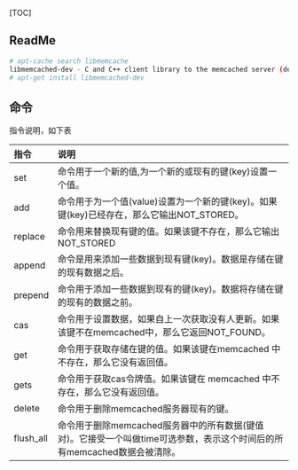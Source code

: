 [TOC]

## ReadMe
```bash
# apt-cache search libmemcache
libmemcached-dev - C and C++ client library to the memcached server (development files)
# apt-get install libmemcached-dev
```


## 命令
指令说明，如下表

|指令|说明|
|:--|:-----|
|set |命令用于一个新的值,为一个新的或现有的键(key)设置一个值。
|add |命令用于为一个值(value)设置为一个新的键(key)。如果键(key)已经存在，那么它输出NOT_STORED。
|replace |命令用来替换现有键的值。如果该键不存在，那么它输出NOT_STORED
|append |命令是用来添加一些数据到现有键(key)。数据是存储在键的现有数据之后。
|prepend |命令用于添加一些数据到现有的键(key)。数据将存储在键的现有的数据之前。
|cas |命令用于设置数据，如果自上一次获取没有人更新。如果该键不在memcached中，那么它返回NOT_FOUND。
|get |命令用于获取存储在键的值。如果该键在memcached 中不存在，那么它没有返回值。
|gets |命令用于获取cas令牌值。如果该键在 memcached 中不存在，那么它没有返回值。
|delete |命令用于删除memcached服务器现有的键。
|flush_all |命令用于删除memcached服务器中的所有数据(键值对)。它接受一个叫做time可选参数，表示这个时间后的所有memcached数据会被清除。    

